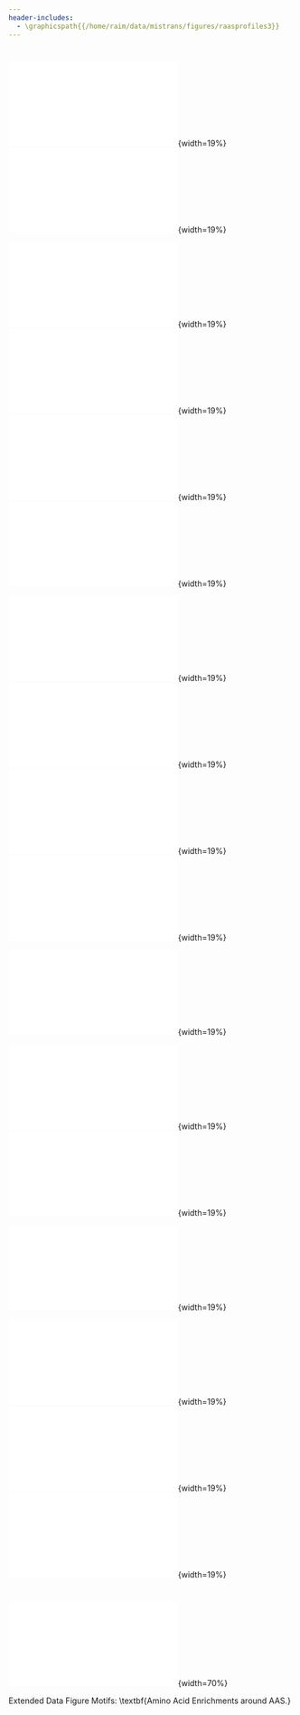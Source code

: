 ```yaml
---
header-includes: 
  - \graphicspath{{/home/raim/data/mistrans/figures/raasprofiles3}}
---
```



# <!--  Sequence Context: logos by AAS type -->


![](motifs/logos/logos_fromto_Q:G_encoded.pdf){width=19%}
![](motifs/logos/logos_fromto_Q:A_encoded.pdf){width=19%}
<!-- ![](motifs/logos/logos_fromto_I:G_encoded.pdf){width=19%} prev sig on intron -->

![](motifs/logos/logos_fromto_M:G_encoded.pdf){width=19%}
![](motifs/logos/logos_fromto_L:G_encoded.pdf){width=19%}
![](motifs/logos/logos_fromto_N:G_encoded.pdf){width=19%}
![](motifs/logos/logos_fromto_C:G_encoded.pdf){width=19%}

![](motifs/logos/logos_fromto_E:C_encoded.pdf){width=19%}
![](motifs/logos/logos_fromto_I:Q_encoded.pdf){width=19%}
![](motifs/logos/logos_fromto_L:Q_encoded.pdf){width=19%}
![](motifs/logos/logos_fromto_P:T_encoded.pdf){width=19%}

![](motifs/logos/logos_fromto_E:N_encoded.pdf){width=19%}
<!-- ![](motifs/logos/logos_fromto_S:N_encoded.pdf){width=19%} prev sig -->
![](motifs/logos/logos_fromto_T:V_encoded.pdf){width=19%}
![](motifs/logos/logos_fromto_N:M_encoded.pdf){width=19%}
<!--  ![](motifs/logos/logos_fromto_T:Q_encoded.pdf){width=19%} prev sig on exon -->



![](motifs/logos/logos_fromto_E:M_encoded.pdf){width=19%}
<!-- ![](motifs/logos/logos_fromto_M:D_encoded.pdf){width=19%} prev sig -->
![](motifs/logos/logos_fromto_W:D_encoded.pdf){width=19%}
![](motifs/logos/logos_fromto_H:D_encoded.pdf){width=19%}
![](motifs/logos/logos_fromto_T:D_encoded.pdf){width=19%}


# 


![](motifs/AAS_dotplot.pdf){width=70%}

Extended Data Figure Motifs: \textbf{Amino Acid Enrichments around AAS.} 

